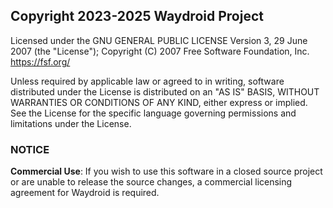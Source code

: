 ##   Copyright 2023-2025 Waydroid Project
           
   Licensed under the GNU GENERAL PUBLIC LICENSE Version 3, 29 June 2007 (the "License"); 
   Copyright (C) 2007 Free Software Foundation, Inc. <https://fsf.org/>

   Unless required by applicable law or agreed to in writing, software
   distributed under the License is distributed on an "AS IS" BASIS,
   WITHOUT WARRANTIES OR CONDITIONS OF ANY KIND, either express or implied.
   See the License for the specific language governing permissions and
   limitations under the License.

### NOTICE

**Commercial Use**: If you wish to use this software in a closed source project 
or are unable to release the source changes, a commercial licensing 
agreement for Waydroid is required.
